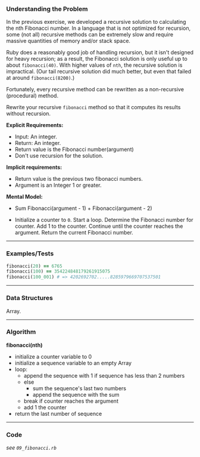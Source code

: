 ### Understanding the Problem
In the previous exercise, we developed a recursive solution to calculating the nth Fibonacci number. In a language that is not optimized for recursion, some (not all) recursive methods can be extremely slow and require massive quantities of memory and/or stack space.

Ruby does a reasonably good job of handling recursion, but it isn't designed for heavy recursion; as a result, the Fibonacci solution is only useful up to about `fibonacci(40)`. With higher values of `nth`, the recursive solution is impractical. (Our tail recursive solution did much better, but even that failed at around `fibonacci(8200)`.)

Fortunately, every recursive method can be rewritten as a non-recursive (procedural) method.

Rewrite your recursive `fibonacci` method so that it computes its results without recursion.

**Explicit Requirements:**

- Input: An integer.
- Return: An integer.
- Return value is the Fibonacci number(argument)
- Don't use recursion for the solution.

**Implicit requirements:**

- Return value is the previous two fibonacci numbers.
- Argument is an Integer 1 or greater.

**Mental Model:**

- Sum Fibonacci(argument - 1) + Fibonacci(argument - 2)

- Initialize a counter to `0`.  Start a loop. Determine the Fibonacci number for counter.  Add 1 to the counter.  Continue until the counter reaches the argument.  Return the current Fibonacci number.

---
### Examples/Tests
```ruby
fibonacci(20) == 6765
fibonacci(100) == 354224848179261915075
fibonacci(100_001) # => 4202692702.....8285979669707537501
```
---
### Data Structures
Array.

---
### Algorithm
**fibonacci(nth)**
- initialize a counter variable to 0
- initialize a sequence variable to an empty Array
- loop:
  - append the sequence with 1 if sequence has less than 2 numbers
  - else
    - sum the sequence's last two numbers
    - append the sequence with the sum
  - break if counter reaches the argument
  - add 1 the counter
- return the last number of sequence

---
### Code
*see `09_fibonacci.rb`*
